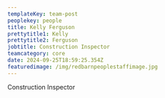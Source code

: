 ```yaml
---
templateKey: team-post
peoplekey: people
title: Kelly Ferguson
prettytitle1: Kelly
prettytitle2: Ferguson
jobtitle: Construction Inspector
teamcategory: core
date: 2024-09-25T18:59:25.354Z
featuredimage: /img/redbarnpeoplestaffimage.jpg
---
```

Construction Inspector